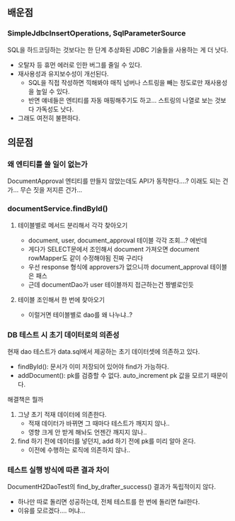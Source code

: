 ## 배운점

### SimpleJdbcInsertOperations, SqlParameterSource

SQL을 하드코딩하는 것보다는 한 단계 추상화된 JDBC 기술들을 사용하는 게 더 낫다.

- 오탈자 등 휴먼 에러로 인한 버그를 줄일 수 있다.
- 재사용성과 유지보수성이 개선된다.
    - SQL을 직접 작성하면 끽해봐야 매직 넘버나 스트링을 빼는 정도로만 재사용성을 높일 수 있다.
    - 반면 얘네들은 엔티티를 자동 매핑해주기도 하고... 스트링의 나열로 보는 것보다 가독성도 낫다.
- 그래도 여전히 불편하다.

## 의문점

### 왜 엔티티를 쓸 일이 없는가

DocumentApproval 엔티티를 만들지 않았는데도 API가 동작한다....? 이래도 되는 건가... 무슨 짓을 저지른 건가...

### documentService.findById()

1. 테이블별로 메서드 분리해서 각각 찾아오기
    - document, user, document_approval 테이블 각각 조회...? 에반데
    - 게다가 SELECT문에서 조인해서 document 가져오면 document rowMapper도 같이 수정해야됨 진짜 구리다
    - 우선 response 형식에 approvers가 없으니까 document_approval 테이블은 패스
    - 근데 documentDao가 user 테이블까지 접근하는건 짱별로인듯

2. 테이블 조인해서 한 번에 찾아오기
    - 이럴거면 테이블별로 dao를 왜 나누냐..?

### DB 테스트 시 초기 데이터로의 의존성

현재 dao 테스트가 data.sql에서 제공하는 초기 데이터셋에 의존하고 있다.

- findById(): 문서가 이미 저장되어 있어야 find가 가능하다.
- addDocument(): pk를 검증할 수 없다. auto_increment pk 값을 모르기 때문이다.

해결책은 뭘까

1. 그냥 초기 적재 데이터에 의존한다.
    - 적재 데이터가 바뀌면 그 때마다 테스트가 깨지지 않나..
    - 영향 크게 안 받게 해놔도 언젠간 깨지지 않나..
2. find 하기 전에 데이터를 넣던지, add 하기 전에 pk를 미리 알아 온다.
    - 이전에 수행하는 로직에 의존하지 않나..

### 테스트 실행 방식에 따른 결과 차이

DocumentH2DaoTest의 find_by_drafter_success() 결과가 독립적이지 않다.

- 하나만 따로 돌리면 성공하는데, 전체 테스트를 한 번에 돌리면 fail한다.
- 이유를 모르겠다.... 머냐...